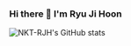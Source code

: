 ### Hi there 👋 I'm Ryu Ji Hoon
![NKT-RJH's GitHub stats](https://github-readme-stats.vercel.app/api?username=NKT-RJH&theme=buefy&show_icons=true)
<!--
**NKT0916/NKT0916** is a ✨ _special_ ✨ repository because its `README.md` (this file) appears on your GitHub profile.

Here are some ideas to get you started:

- 🔭 I’m currently working on ...
- 🌱 I’m currently learning ...
- 👯 I’m looking to collaborate on ...
- 🤔 I’m looking for help with ...
- 💬 Ask me about ...
- 📫 How to reach me: ...
- 😄 Pronouns: ...
- ⚡ Fun fact: ...
-->

